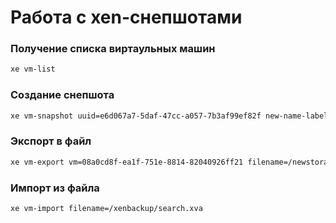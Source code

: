 # Работа с xen-снепшотами


### Получение списка виртаульных машин
```bash
xe vm-list
```

### Создание снепшота
```bash
xe vm-snapshot uuid=e6d067a7-5daf-47cc-a057-7b3af99ef82f new-name-label=search
```

### Экспорт в файл
```bash
xe vm-export vm=08a0cd8f-ea1f-751e-8814-82040926ff21 filename=/newstorage/search.xva
```

### Импорт из файла
```bash
xe vm-import filename=/xenbackup/search.xva
```